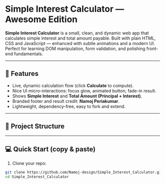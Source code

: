 # Simple Interest Calculator — Awesome Edition

**Simple Interest Calculator** is a small, clean, and dynamic web app that calculates simple interest and total amount payable. Built with plain HTML, CSS and JavaScript — enhanced with subtle animations and a modern UI. Perfect for learning DOM manipulation, form validation, and polishing front-end fundamentals.

---

## 🚀 Features

- Live, dynamic calculation flow (click **Calculate** to compute).
- Nice UI micro-interactions: focus glow, animated button, fade-in result.
- Shows **Simple Interest** and **Total Amount (Principal + Interest)**.
- Branded footer and result credit: **Namoj Periakumar**.
- Lightweight, dependency-free, easy to fork and extend.

---

## 🧭 Project Structure

---

## 💻 Quick Start (copy & paste)

1. Clone your repo:
```bash
git clone https://github.com/Namoj-design/Simple_Interest_Calculator.git
cd Simple_Interest_Calculator
